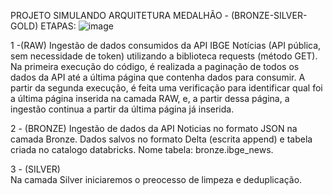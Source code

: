 PROJETO  SIMULANDO ARQUITETURA MEDALHÃO - (BRONZE-SILVER-GOLD)
ETAPAS:
![image](https://img.freepik.com/vetores-gratis/conjunto-de-medalhas-ilustracao_1284-11496.jpg?t=st=1729952877~exp=1729956477~hmac=982ca57afbecf13aa74c9e47f7a6374d9de07eec45004e93f4d9cb7651524cae&w=1060)

  1 -(RAW) Ingestão de dados consumidos da API IBGE Notícias (API pública, sem necessidade de token)  utilizando a biblioteca requests (método GET).
      Na primeira execução do código, é realizada a paginação de todos os dados da API até a última página que contenha dados para consumir.
      A partir da segunda execução, é feita uma verificação para identificar qual foi a última página inserida na camada RAW, e, a partir dessa página, 
      a ingestão continua a partir da última página já inserida.

   2 - (BRONZE) 
     Ingestão de dados da API Noticias no formato JSON na camada Bronze. Dados salvos no formato Delta (escrita append) e tabela criada no catalogo databricks.
     Nome tabela: bronze.ibge_news.

   3 - (SILVER)  
     Na camada Silver iniciaremos o preocesso de limpeza e deduplicação.
       
